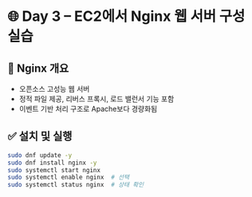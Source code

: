 # 🌐 Day 3 – EC2에서 Nginx 웹 서버 구성 실습

## 🔧 Nginx 개요

- 오픈소스 고성능 웹 서버
- 정적 파일 제공, 리버스 프록시, 로드 밸런서 기능 포함
- 이벤트 기반 처리 구조로 Apache보다 경량화됨

## ✅ 설치 및 실행

```bash
sudo dnf update -y
sudo dnf install nginx -y
sudo systemctl start nginx
sudo systemctl enable nginx  # 선택
sudo systemctl status nginx  # 상태 확인

